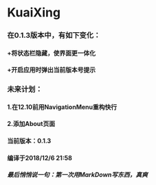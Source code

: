 # KuaiXing

### **在0.1.3版本中，有如下变化：**
  #### +将状态栏隐藏，使界面更一体化
  #### +开启应用时弹出当前版本号提示

### **未来计划：**
  #### 1.在12.10前用NavigationMenu重构快行
  #### 2.添加About页面
  
#### 当前版本：0.1.3
#### 编译于2018/12/6 21:58

##### *最后悄悄说一句：第一次用MarkDown写东西，真爽* 


